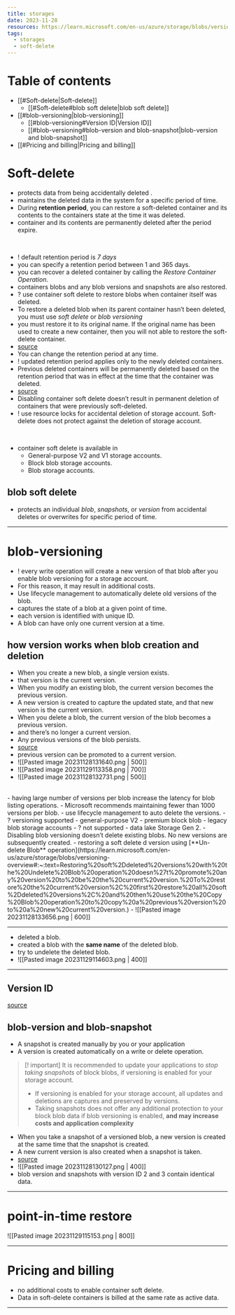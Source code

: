 ```yaml
---
title: storages
date: 2023-11-28
resources: https://learn.microsoft.com/en-us/azure/storage/blobs/versioning-overview
tags:
  - storages
  - soft-delete
---
```

# Table of contents

- [[#Soft-delete|Soft-delete]]
	- [[#Soft-delete#blob soft delete|blob soft delete]]
- [[#blob-versioning|blob-versioning]]
	- [[#blob-versioning#Version ID|Version ID]]
	- [[#blob-versioning#blob-version and blob-snapshot|blob-version and blob-snapshot]]
- [[#Pricing and billing|Pricing and billing]]

# Soft-delete

- protects data from being accidentally deleted .
- maintains the deleted data in the system for a specific period of time.
- During **retention period**, you can restore a soft-deleted container and its contents to the containers state at the time it was deleted.
- container and its contents are permanently deleted after the period expire.

<br>

- ! default retention period is *7 days*
- you can specify a retention period between 1 and 365 days.
- you can recover a deleted container by calling the *Restore Container Operation*.
- containers blobs and any blob versions and snapshots are also restored.
- ? use container soft delete to restore blobs when container itself was deleted.
- To restore a deleted blob when its parent container hasn’t been deleted, you must use *soft delete* or *blob versioning* 
- you must restore it to its original name. If the original name has been used to create a new container, then you will not able to restore the soft-delete container.
- [source](https://learn.microsoft.com/en-us/azure/storage/blobs/soft-delete-container-overview#:~:text=Container%20soft%20delete%20can,the%20soft%2Ddeleted%20container.)
- You can change the retention period at any time.
- ! updated retention period applies only to the newly deleted containers.
- Previous deleted containers will be permanently deleted based on the retention period that was in effect at the time that the container was deleted.
- [source](https://learn.microsoft.com/en-us/azure/storage/blobs/soft-delete-container-overview#:~:text=You%20can%20change%20the%20retention%20period%20at%20any%20time%2C%20but%20keep%20in%20mind%20that%20an%20updated%20retention%20period%20applies%20only%20to%20newly%20deleted%20containers.%20Previously%20deleted%20containers%20will%20be%20permanently%20deleted%20based%20on%20the%20retention%20period%20that%20was%20in%20effect%20at%20the%20time%20that%20the%20container%20was%20deleted.)
- Disabling container soft delete doesn’t result in permanent deletion of containers that were previously soft-deleted.
- ! use resource locks for accidental deletion of storage account. Soft-delete does not protect against the deletion of storage account.

<br>

- container soft delete is available in
	- General-purpose V2 and V1 storage accounts.
	- Block blob storage accounts.
	- Blob storage accounts.

## blob soft delete

- protects an individual *blob*, *snapshots*, or *version* from accidental deletes or overwrites for specific period of time. 

---
# blob-versioning

- ! every write operation will create a new version of that blob after you enable blob versioning for a storage account.
- For this reason, it may result in additional costs.
- Use lifecycle management to automatically delete old versions of the blob.
- captures the state of a blob at a given point of time.
- each version is identified with unique ID.
- A blob can have only one current version at a time.
## how version works when **blob creation** and **deletion**

- When you create a new blob, a single version exists. 
- that version is the current version.
- When you modify an existing blob, the current version becomes the previous version.
- A new version is created to capture the updated state, and that new version is the current version.
- When you delete a blob, the current version of the blob becomes a previous version.
- and there’s no longer a current version.
- Any previous versions of the blob persists.
- [source](https://learn.microsoft.com/en-us/azure/storage/blobs/versioning-overview#:~:text=When%20you%20create,the%20blob%20persist.)
- previous version can be promoted to a current version.
- ![[Pasted image 20231128131640.png | 500]]
- ![[Pasted image 20231129113358.png | 700]]
- ![[Pasted image 20231128132731.png | 500]]
<br>
- having large number of versions per blob increase the latency for blob listing operations.
- Microsoft recommends maintaining fewer than 1000 versions per blob.
- use lifecycle management to auto delete the versions.
- ? versioning supported
	- general-purpose V2
	- premium block blob
	- legacy blob storage accounts
- ? not supported
	- data lake Storage Gen 2.
- Disabling blob versioning doesn’t delete existing blobs. No new versions are subsequently created.
- restoring a soft delete d version using [**Un-delete Blob** operation](https://learn.microsoft.com/en-us/azure/storage/blobs/versioning-overview#:~:text=Restoring%20soft%2Ddeleted%20versions%20with%20the%20Undelete%20Blob%20operation%20doesn%27t%20promote%20any%20version%20to%20be%20the%20current%20version.%20To%20restore%20the%20current%20version%2C%20first%20restore%20all%20soft%2Ddeleted%20versions%2C%20and%20then%20use%20the%20Copy%20Blob%20operation%20to%20copy%20a%20previous%20version%20to%20a%20new%20current%20version.)
- ![[Pasted image 20231128133656.png | 600]]

---
- deleted a blob.
- created a blob with the **same name** of the deleted blob.
- try to undelete the deleted blob.
- ![[Pasted image 20231129114603.png | 400]]

---
## Version ID

[source](https://learn.microsoft.com/en-us/azure/storage/blobs/versioning-overview#:~:text=storage%20account.-,Version%20ID,version%20ID%20remains%20the%20same%20for%20the%20lifetime%20of%20the%20version.,-Versioning%20on%20write)

## blob-version and blob-snapshot

- A snapshot is created manually by you or your application
- A version is created automatically on a write or delete operation.

> [! important]
> It is recommended to update your applications to *stop taking snapshots* of block blobs, if versioning is enabled for your storage account.
> - If versioning is enabled for your storage account, all updates and deletions are captures and preserved by versions.
> - Taking snapshots does not offer any additional protection to your block blob data if blob versioning is enabled, **and may increase costs and application complexity**

- When you take a snapshot of a versioned blob, a new version is created at the same time that the snapshot is created.
- A new current version is also created when a snapshot is taken.
- [source](https://learn.microsoft.com/en-us/azure/storage/blobs/versioning-overview#:~:text=When%20you%20take%20a%20snapshot%20of%20a%20versioned%20blob%2C%20a%20new%20version%20is%20created%20at%20the%20same%20time%20that%20the%20snapshot%20is%20created.%20A%20new%20current%20version%20is%20also%20created%20when%20a%20snapshot%20is%20taken.) 
- ![[Pasted image 20231128130127.png | 400]]
- blob version and snapshots with version ID 2 and 3 contain identical data.

---
# point-in-time restore

![[Pasted image 20231129115153.png | 800]]

---
# Pricing and billing

- no additional costs to enable container soft delete.
- Data in soft-delete containers is billed at the same rate as active data.

---